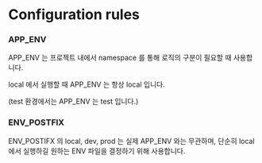 # Configuration rules

### APP_ENV

APP_ENV 는 프로젝트 내에서 namespace 를 통해 로직의 구분이 필요할 때 사용합니다.

local 에서 실행할 때 APP_ENV 는 항상 local 입니다.

(test 환경에서는 APP_ENV 는 test 입니다.)

### ENV_POSTFIX

ENV_POSTIFX 의 local, dev, prod 는 실제 APP_ENV 와는 무관하며, 단순히 local 에서 실행하길 원하는 ENV 파일을 결정하기 위해 사용합니다.

